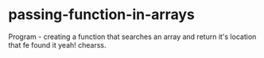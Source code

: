 # passing-function-in-arrays
Program - creating a function that searches an array and return it's location that fe found it yeah! chearss.
